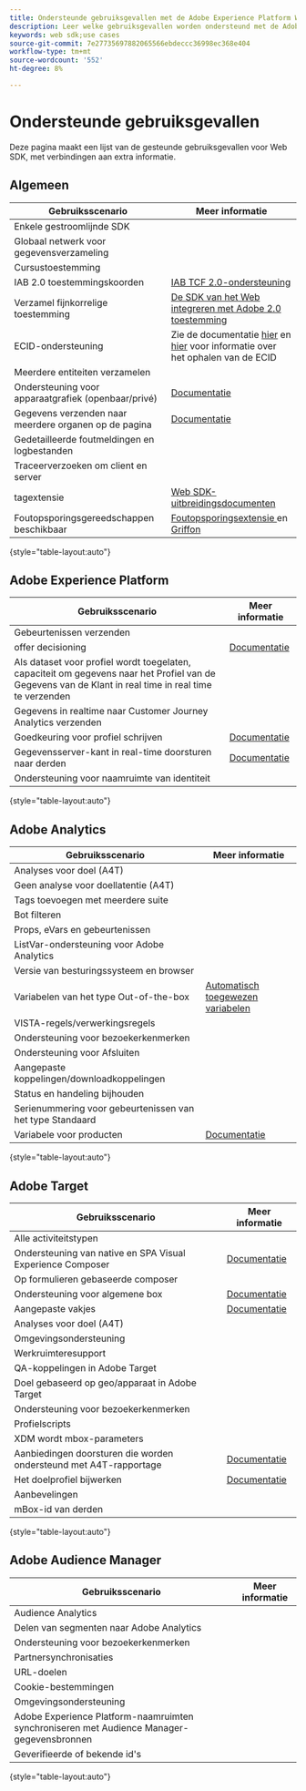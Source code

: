 ```yaml
---
title: Ondersteunde gebruiksgevallen met de Adobe Experience Platform Web SDK
description: Leer welke gebruiksgevallen worden ondersteund met de Adobe Experience Platform Web SDK.
keywords: web sdk;use cases
source-git-commit: 7e27735697882065566ebdeccc36998ec368e404
workflow-type: tm+mt
source-wordcount: '552'
ht-degree: 8%

---
```



# Ondersteunde gebruiksgevallen

Deze pagina maakt een lijst van de gesteunde gebruiksgevallen voor Web SDK, met verbindingen aan extra informatie.

## Algemeen

| Gebruiksscenario | Meer informatie |
| --- | --- |
| Enkele gestroomlijnde SDK |  |
| Globaal netwerk voor gegevensverzameling |  |
| Cursustoestemming |  |
| IAB 2.0 toestemmingskoorden | [IAB TCF 2.0-ondersteuning](https://experienceleague.adobe.com/docs/experience-platform/edge/consent/iab-tcf/overview.html?lang=en#consent) |
| Verzamel fijnkorrelige toestemming | [De SDK van het Web integreren met Adobe 2.0 toestemming](https://experienceleague.adobe.com/docs/experience-platform/landing/governance-privacy-security/consent/adobe/sdk.html#prerequisites) |
| ECID-ondersteuning | Zie de documentatie [hier](https://experienceleague.adobe.com/docs/experience-platform/edge/identity/overview.html?lang=en#first-party-identity) en [hier](https://experienceleague.adobe.com/docs/experience-platform/edge/extension/accessing-the-ecid.html?lang=en#extension) voor informatie over het ophalen van de ECID |
| Meerdere entiteiten verzamelen |  |
| Ondersteuning voor apparaatgrafiek (openbaar/privé) | [Documentatie](https://experienceleague.adobe.com/docs/analytics/components/cda/device-graph.html?lang=en) |
| Gegevens verzenden naar meerdere organen op de pagina | [Documentatie](https://experienceleague.adobe.com/docs/experience-platform/edge/fundamentals/interacting-with-multiple-properties.html?lang=en#fundamentals) |
| Gedetailleerde foutmeldingen en logbestanden |  |
| Traceerverzoeken om client en server |  |
| tagextensie | [Web SDK-uitbreidingsdocumenten](../../tags/extensions/web/sdk/overview.md) |
| Foutopsporingsgereedschappen beschikbaar | [Foutopsporingsextensie ](https://experienceleague.adobe.com/docs/debugger-learn/tutorials/experience-platform-debugger/introduction-to-the-experience-platform-debugger.html?lang=en) en  [Griffon](https://aep-sdks.gitbook.io/docs/beta/project-griffon) |

{style=&quot;table-layout:auto&quot;}

## Adobe Experience Platform

| Gebruiksscenario | Meer informatie |
| --- | --- |
| Gebeurtenissen verzenden |  |
| offer decisioning | [Documentatie](https://experienceleague.adobe.com/docs/experience-platform/edge/personalization/offer-decisioning/offer-decisioning-overview.html?lang=en#personalization) |
| Als dataset voor profiel wordt toegelaten, capaciteit om gegevens naar het Profiel van de Gegevens van de Klant in real time in real time te verzenden |  |
| Gegevens in realtime naar Customer Journey Analytics verzenden |  |
| Goedkeuring voor profiel schrijven | [Documentatie](https://experienceleague.adobe.com/docs/experience-platform/landing/governance-privacy-security/consent/adobe/sdk.html?lang=en) |
| Gegevensserver-kant in real-time doorsturen naar derden | [Documentatie](../../tags/ui/event-forwarding/overview.md) |
| Ondersteuning voor naamruimte van identiteit |  |

{style=&quot;table-layout:auto&quot;}

## Adobe Analytics

| Gebruiksscenario | Meer informatie |
| --- | --- |
| Analyses voor doel (A4T) |  |
| Geen analyse voor doellatentie (A4T) |  |
| Tags toevoegen met meerdere suite |  |
| Bot filteren |  |
| Props, eVars en gebeurtenissen |  |
| ListVar-ondersteuning voor Adobe Analytics |  |
| Versie van besturingssysteem en browser |  |
| Variabelen van het type Out-of-the-box | [Automatisch toegewezen variabelen](https://experienceleague.adobe.com/docs/experience-platform/edge/data-collection/adobe-analytics/automatically-mapped-vars.html?lang=en#data-collection) |
| VISTA-regels/verwerkingsregels |  |
| Ondersteuning voor bezoekerkenmerken |  |
| Ondersteuning voor Afsluiten |  |
| Aangepaste koppelingen/downloadkoppelingen |  |
| Status en handeling bijhouden |  |
| Serienummering voor gebeurtenissen van het type Standaard |  |
| Variabele voor producten | [Documentatie](https://experienceleague.adobe.com/docs/experience-platform/edge/data-collection/collect-commerce-data.html?lang=en#actions-related-to-products) |

{style=&quot;table-layout:auto&quot;}

## Adobe Target

| Gebruiksscenario | Meer informatie |
| --- | --- |
| Alle activiteitstypen |  |
| Ondersteuning van native en SPA Visual Experience Composer | [Documentatie](https://experienceleague.adobe.com/docs/experience-platform/edge/personalization/adobe-target/spa-implementation.html?lang=en#personalization) |
| Op formulieren gebaseerde composer |  |
| Ondersteuning voor algemene box | [Documentatie](https://experienceleague.adobe.com/docs/experience-platform/edge/personalization/rendering-personalization-content.html?lang=en#automatically-rendering-content) |
| Aangepaste vakjes | [Documentatie](https://experienceleague.adobe.com/docs/experience-platform/edge/personalization/rendering-personalization-content.html?lang=en#manually-rendering-content) |
| Analyses voor doel (A4T) |  |
| Omgevingsondersteuning |  |
| Werkruimteresupport |  |
| QA-koppelingen in Adobe Target |  |
| Doel gebaseerd op geo/apparaat in Adobe Target |  |
| Ondersteuning voor bezoekerkenmerken |  |
| Profielscripts |  |
| XDM wordt mbox-parameters |  |
| Aanbiedingen doorsturen die worden ondersteund met A4T-rapportage | [Documentatie](https://experienceleague.adobe.com/docs/target/using/experiences/offers/offer-redirect.html?lang=en) |
| Het doelprofiel bijwerken | [Documentatie](https://experienceleague.adobe.com/docs/experience-platform/edge/personalization/adobe-target/target-overview.html?lang=en#single-profile-update) |
| Aanbevelingen |  |
| mBox-id van derden |  |

{style=&quot;table-layout:auto&quot;}

## Adobe Audience Manager

| Gebruiksscenario | Meer informatie |
| --- | --- |
| Audience Analytics |  |
| Delen van segmenten naar Adobe Analytics |  |
| Ondersteuning voor bezoekerkenmerken |  |
| Partnersynchronisaties |  |
| URL-doelen |  |
| Cookie-bestemmingen |  |
| Omgevingsondersteuning |  |
| Adobe Experience Platform-naamruimten synchroniseren met Audience Manager-gegevensbronnen |  |
| Geverifieerde of bekende id&#39;s |  |

{style=&quot;table-layout:auto&quot;}
